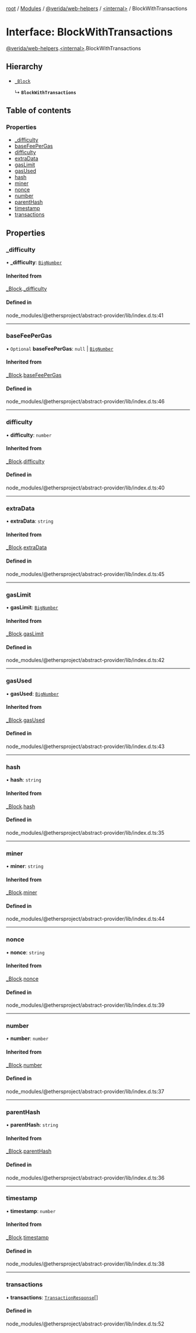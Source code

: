 [root](../README.md) / [Modules](../modules.md) / [@verida/web-helpers](../modules/verida_web_helpers.md) / [<internal\>](../modules/verida_web_helpers._internal_.md) / BlockWithTransactions

# Interface: BlockWithTransactions

[@verida/web-helpers](../modules/verida_web_helpers.md).[<internal\>](../modules/verida_web_helpers._internal_.md).BlockWithTransactions

## Hierarchy

- [`_Block`](verida_web_helpers._internal_._Block.md)

  ↳ **`BlockWithTransactions`**

## Table of contents

### Properties

- [\_difficulty](verida_web_helpers._internal_.BlockWithTransactions.md#_difficulty)
- [baseFeePerGas](verida_web_helpers._internal_.BlockWithTransactions.md#basefeepergas)
- [difficulty](verida_web_helpers._internal_.BlockWithTransactions.md#difficulty)
- [extraData](verida_web_helpers._internal_.BlockWithTransactions.md#extradata)
- [gasLimit](verida_web_helpers._internal_.BlockWithTransactions.md#gaslimit)
- [gasUsed](verida_web_helpers._internal_.BlockWithTransactions.md#gasused)
- [hash](verida_web_helpers._internal_.BlockWithTransactions.md#hash)
- [miner](verida_web_helpers._internal_.BlockWithTransactions.md#miner)
- [nonce](verida_web_helpers._internal_.BlockWithTransactions.md#nonce)
- [number](verida_web_helpers._internal_.BlockWithTransactions.md#number)
- [parentHash](verida_web_helpers._internal_.BlockWithTransactions.md#parenthash)
- [timestamp](verida_web_helpers._internal_.BlockWithTransactions.md#timestamp)
- [transactions](verida_web_helpers._internal_.BlockWithTransactions.md#transactions)

## Properties

### \_difficulty

• **\_difficulty**: [`BigNumber`](../classes/verida_web_helpers._internal_.BigNumber.md)

#### Inherited from

[_Block](verida_web_helpers._internal_._Block.md).[_difficulty](verida_web_helpers._internal_._Block.md#_difficulty)

#### Defined in

node_modules/@ethersproject/abstract-provider/lib/index.d.ts:41

___

### baseFeePerGas

• `Optional` **baseFeePerGas**: ``null`` \| [`BigNumber`](../classes/verida_web_helpers._internal_.BigNumber.md)

#### Inherited from

[_Block](verida_web_helpers._internal_._Block.md).[baseFeePerGas](verida_web_helpers._internal_._Block.md#basefeepergas)

#### Defined in

node_modules/@ethersproject/abstract-provider/lib/index.d.ts:46

___

### difficulty

• **difficulty**: `number`

#### Inherited from

[_Block](verida_web_helpers._internal_._Block.md).[difficulty](verida_web_helpers._internal_._Block.md#difficulty)

#### Defined in

node_modules/@ethersproject/abstract-provider/lib/index.d.ts:40

___

### extraData

• **extraData**: `string`

#### Inherited from

[_Block](verida_web_helpers._internal_._Block.md).[extraData](verida_web_helpers._internal_._Block.md#extradata)

#### Defined in

node_modules/@ethersproject/abstract-provider/lib/index.d.ts:45

___

### gasLimit

• **gasLimit**: [`BigNumber`](../classes/verida_web_helpers._internal_.BigNumber.md)

#### Inherited from

[_Block](verida_web_helpers._internal_._Block.md).[gasLimit](verida_web_helpers._internal_._Block.md#gaslimit)

#### Defined in

node_modules/@ethersproject/abstract-provider/lib/index.d.ts:42

___

### gasUsed

• **gasUsed**: [`BigNumber`](../classes/verida_web_helpers._internal_.BigNumber.md)

#### Inherited from

[_Block](verida_web_helpers._internal_._Block.md).[gasUsed](verida_web_helpers._internal_._Block.md#gasused)

#### Defined in

node_modules/@ethersproject/abstract-provider/lib/index.d.ts:43

___

### hash

• **hash**: `string`

#### Inherited from

[_Block](verida_web_helpers._internal_._Block.md).[hash](verida_web_helpers._internal_._Block.md#hash)

#### Defined in

node_modules/@ethersproject/abstract-provider/lib/index.d.ts:35

___

### miner

• **miner**: `string`

#### Inherited from

[_Block](verida_web_helpers._internal_._Block.md).[miner](verida_web_helpers._internal_._Block.md#miner)

#### Defined in

node_modules/@ethersproject/abstract-provider/lib/index.d.ts:44

___

### nonce

• **nonce**: `string`

#### Inherited from

[_Block](verida_web_helpers._internal_._Block.md).[nonce](verida_web_helpers._internal_._Block.md#nonce)

#### Defined in

node_modules/@ethersproject/abstract-provider/lib/index.d.ts:39

___

### number

• **number**: `number`

#### Inherited from

[_Block](verida_web_helpers._internal_._Block.md).[number](verida_web_helpers._internal_._Block.md#number)

#### Defined in

node_modules/@ethersproject/abstract-provider/lib/index.d.ts:37

___

### parentHash

• **parentHash**: `string`

#### Inherited from

[_Block](verida_web_helpers._internal_._Block.md).[parentHash](verida_web_helpers._internal_._Block.md#parenthash)

#### Defined in

node_modules/@ethersproject/abstract-provider/lib/index.d.ts:36

___

### timestamp

• **timestamp**: `number`

#### Inherited from

[_Block](verida_web_helpers._internal_._Block.md).[timestamp](verida_web_helpers._internal_._Block.md#timestamp)

#### Defined in

node_modules/@ethersproject/abstract-provider/lib/index.d.ts:38

___

### transactions

• **transactions**: [`TransactionResponse`](verida_web_helpers._internal_.TransactionResponse.md)[]

#### Defined in

node_modules/@ethersproject/abstract-provider/lib/index.d.ts:52
